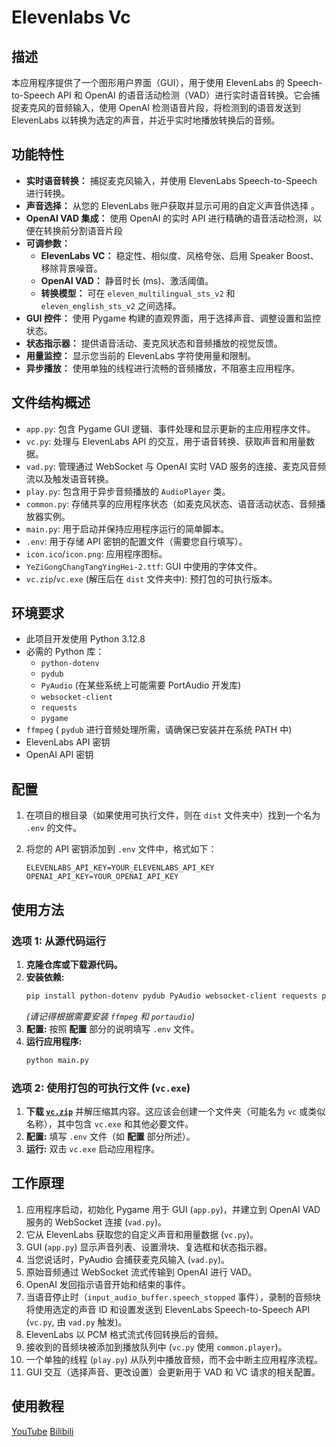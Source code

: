 # Elevenlabs Vc

## 描述

本应用程序提供了一个图形用户界面（GUI），用于使用 ElevenLabs 的 Speech-to-Speech API 和 OpenAI 的语音活动检测（VAD）进行实时语音转换。它会捕捉麦克风的音频输入，使用 OpenAI 检测语音片段，将检测到的语音发送到 ElevenLabs 以转换为选定的声音，并近乎实时地播放转换后的音频。

## 功能特性

* **实时语音转换：** 捕捉麦克风输入，并使用 ElevenLabs Speech-to-Speech 进行转换。
* **声音选择：** 从您的 ElevenLabs 账户获取并显示可用的自定义声音供选择 。
* **OpenAI VAD 集成：** 使用 OpenAI 的实时 API 进行精确的语音活动检测，以便在转换前分割语音片段 
* **可调参数：**
    * **ElevenLabs VC：** 稳定性、相似度、风格夸张、启用 Speaker Boost、移除背景噪音。
    * **OpenAI VAD：** 静音时长 (ms)、激活阈值。
    * **转换模型：** 可在 `eleven_multilingual_sts_v2` 和 `eleven_english_sts_v2` 之间选择。
* **GUI 控件：** 使用 Pygame 构建的直观界面，用于选择声音、调整设置和监控状态。
* **状态指示器：** 提供语音活动、麦克风状态和音频播放的视觉反馈。
* **用量监控：** 显示您当前的 ElevenLabs 字符使用量和限制。
* **异步播放：** 使用单独的线程进行流畅的音频播放，不阻塞主应用程序。

## 文件结构概述

* `app.py`: 包含 Pygame GUI 逻辑、事件处理和显示更新的主应用程序文件。
* `vc.py`: 处理与 ElevenLabs API 的交互，用于语音转换、获取声音和用量数据。
* `vad.py`: 管理通过 WebSocket 与 OpenAI 实时 VAD 服务的连接、麦克风音频流以及触发语音转换。
* `play.py`: 包含用于异步音频播放的 `AudioPlayer` 类。
* `common.py`: 存储共享的应用程序状态（如麦克风状态、语音活动状态、音频播放器实例。
* `main.py`: 用于启动并保持应用程序运行的简单脚本。
* `.env`: 用于存储 API 密钥的配置文件（需要您自行填写）。
* `icon.ico`/`icon.png`: 应用程序图标。
* `YeZiGongChangTangYingHei-2.ttf`: GUI 中使用的字体文件。
* `vc.zip`/`vc.exe` (解压后在 `dist` 文件夹中): 预打包的可执行版本。

## 环境要求

* 此项目开发使用 Python 3.12.8
* 必需的 Python 库：
    * `python-dotenv`
    * `pydub`
    * `PyAudio` (在某些系统上可能需要 PortAudio 开发库)
    * `websocket-client`
    * `requests`
    * `pygame`
* `ffmpeg` ( `pydub` 进行音频处理所需，请确保已安装并在系统 PATH 中)
* ElevenLabs API 密钥
* OpenAI API 密钥

## 配置

1.  在项目的根目录（如果使用可执行文件，则在 `dist` 文件夹中）找到一个名为 `.env` 的文件。
2.  将您的 API 密钥添加到 `.env` 文件中，格式如下：

    ```dotenv
    ELEVENLABS_API_KEY=YOUR_ELEVENLABS_API_KEY
    OPENAI_API_KEY=YOUR_OPENAI_API_KEY
    ```

## 使用方法

### 选项 1: 从源代码运行

1.  **克隆仓库或下载源代码。**
2.  **安装依赖:**
    ```bash
    pip install python-dotenv pydub PyAudio websocket-client requests pygame
    ```
    *(请记得根据需要安装 `ffmpeg` 和 `portaudio`)*
3.  **配置:** 按照 **配置** 部分的说明填写 `.env` 文件。
4.  **运行应用程序:**
    ```bash
    python main.py
    ```

### 选项 2: 使用打包的可执行文件 (`vc.exe`)

1.  **下载 [`vc.zip`](https://github.com/Niama7878/Elevenlabs_Vc/raw/main/vc.zip)** 并解压缩其内容。这应该会创建一个文件夹（可能名为 `vc` 或类似名称），其中包含 `vc.exe` 和其他必要文件。
2.  **配置:** 填写 `.env` 文件（如 **配置** 部分所述）。
3.  **运行:** 双击 `vc.exe` 启动应用程序。

## 工作原理

1.  应用程序启动，初始化 Pygame 用于 GUI (`app.py`)，并建立到 OpenAI VAD 服务的 WebSocket 连接 (`vad.py`)。
2.  它从 ElevenLabs 获取您的自定义声音和用量数据 (`vc.py`)。
3.  GUI (`app.py`) 显示声音列表、设置滑块、复选框和状态指示器。
4.  当您说话时，PyAudio 会捕获麦克风输入 (`vad.py`)。
5.  原始音频通过 WebSocket 流式传输到 OpenAI 进行 VAD。
6.  OpenAI 发回指示语音开始和结束的事件。
7.  当语音停止时（`input_audio_buffer.speech_stopped` 事件），录制的音频块将使用选定的声音 ID 和设置发送到 ElevenLabs Speech-to-Speech API (`vc.py`, 由 `vad.py` 触发)。
8.  ElevenLabs 以 PCM 格式流式传回转换后的音频。
9.  接收到的音频块被添加到播放队列中 (`vc.py` 使用 `common.player`)。
10. 一个单独的线程 (`play.py`) 从队列中播放音频，而不会中断主应用程序流程。
11. GUI 交互（选择声音、更改设置）会更新用于 VAD 和 VC 请求的相关配置。

## 使用教程

[YouTube](https://www.youtube.com/watch?v=RSf8of5MS4c) [Bilibili](https://www.bilibili.com/video/BV1XLLSzJEfG)